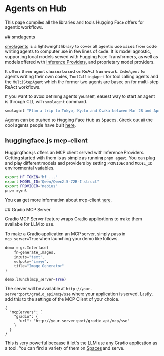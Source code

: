 # Agents on Hub

This page compiles all the libraries and tools Hugging Face offers for agentic workflows.

## smolagents

[smolagents](https://github.com/huggingface/smolagents) is a lightweight library to cover all agentic use cases from code writing agents to computer use in few lines of code. It is model agnostic, supporting local models served with Hugging Face Transformers, as well as models offered with [Inference Providers](../inference-providers/index.md), and proprietary model providers. 

It offers three agent classes based on ReAct framework: `CodeAgent` for agents writing their own codes, `ToolCallingAgent` for tool calling agents and the `MultiStepAgent` which the former two agents are based on for multi-step ReAct workflows.

If you want to avoid defining agents yourself, easiest way to start an agent is through CLI, with `smolagent` command.

```python
smolagent "Plan a trip to Tokyo, Kyoto and Osaka between Mar 28 and Apr 7."  --model-type "InferenceClientModel" --model-id "Qwen/Qwen2.5-Coder-32B-Instruct" --imports "pandas numpy" --tools "web_search"
```

Agents can be pushed to Hugging Face Hub as Spaces. Check out all the cool agents people have built [here](https://huggingface.co/spaces?filter=smolagents&sort=likes).

## huggingface.js mcp-client

Huggingface.js offers an MCP client served with Inference Providers. Getting started with them is as simple as running `pnpm agent`. You can plug and play different models and providers by setting `PROVIDER` and `MODEL_ID` environmental variables. 

```bash
export HF_TOKEN="hf_..."
export MODEL_ID="Qwen/Qwen2.5-72B-Instruct"
export PROVIDER="nebius"
pnpm agent
```

You can get more information about mcp-client [here](https://huggingface.co/docs/huggingface.js/en/mcp-client/README).



## Gradio MCP Server

Gradio MCP Server feature wraps Gradio applications to make them available for LLM to use. 

To make a Gradio application an MCP server, simply pass in `mcp_server=True` when launching your demo like follows.

```python
demo = gr.Interface(
    fn=generate_images,
    inputs="text",
    outputs="image",
    title="Image Generator"
)

demo.launch(mcp_server=True)
```

The server will be available at `http://your-server:port/gradio_api/mcp/sse` where your application is served. Lastly, add this to the settings of the MCP Client of your choice.

```
{
  "mcpServers": {
    "gradio": {
      "url": "http://your-server:port/gradio_api/mcp/sse"
    }
  }
}
```


This is very powerful because it let's the LLM use any Gradio application as a tool. You can find a variety of them on [Spaces](https://huggingface.co/spaces) and serve. 
